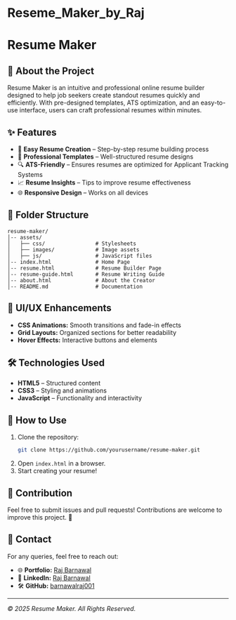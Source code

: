 # Reseme_Maker_by_Raj
# Resume Maker

## 🚀 About the Project
Resume Maker is an intuitive and professional online resume builder designed to help job seekers create standout resumes quickly and efficiently. With pre-designed templates, ATS optimization, and an easy-to-use interface, users can craft professional resumes within minutes.

## ✨ Features
- 📝 **Easy Resume Creation** – Step-by-step resume building process
- 🎨 **Professional Templates** – Well-structured resume designs
- 🔍 **ATS-Friendly** – Ensures resumes are optimized for Applicant Tracking Systems
- 📈 **Resume Insights** – Tips to improve resume effectiveness
- 🌐 **Responsive Design** – Works on all devices

## 📂 Folder Structure
```plaintext
resume-maker/
│-- assets/
│   ├── css/                # Stylesheets
│   ├── images/             # Image assets
│   ├── js/                 # JavaScript files
│-- index.html              # Home Page
│-- resume.html             # Resume Builder Page
│-- resume-guide.html       # Resume Writing Guide
│-- about.html              # About the Creator
│-- README.md               # Documentation
```

## 🎨 UI/UX Enhancements
- **CSS Animations:** Smooth transitions and fade-in effects
- **Grid Layouts:** Organized sections for better readability
- **Hover Effects:** Interactive buttons and elements

## 🛠️ Technologies Used
- **HTML5** – Structured content
- **CSS3** – Styling and animations
- **JavaScript** – Functionality and interactivity

## 📌 How to Use
1. Clone the repository:
   ```sh
   git clone https://github.com/yourusername/resume-maker.git
   ```
2. Open `index.html` in a browser.
3. Start creating your resume!

## 📢 Contribution
Feel free to submit issues and pull requests! Contributions are welcome to improve this project. 🚀

## 📧 Contact
For any queries, feel free to reach out:
- 🌐 **Portfolio:** [Raj Barnawal](https://raj-barnawal-portfolio.lovable.app/)
- 🔗 **LinkedIn:** [Raj Barnawal](https://www.linkedin.com/in/rajbarnawal001/)
- 🛠️ **GitHub:** [barnawalraj001](https://github.com/barnawalraj001)

---
_© 2025 Resume Maker. All Rights Reserved._
